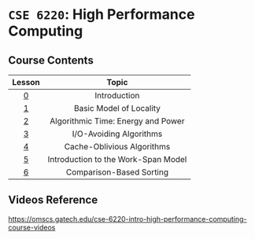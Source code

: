 # `CSE 6220`: High Performance Computing

## Course Contents

| Lesson | Topic |
|:--:|:--:|
| [0](./00-introduction.md) | Introduction |
| [1](./01-basic-model-of-locality.md) | Basic Model of Locality |
| [2](./02-algorithmic-time.md) | Algorithmic Time: Energy and Power |
| [3](./03-io-avoiding-algorithms.md) | I/O-Avoiding Algorithms |
| [4](./04-cache-oblivious-algorithms.md) | Cache-Oblivious Algorithms |
| [5](./05-intro-to-work-span.md) | Introduction to the Work-Span Model |
| [6](./06-comparison-based-sorting.md) | Comparison-Based Sorting |

## Videos Reference

https://omscs.gatech.edu/cse-6220-intro-high-performance-computing-course-videos
